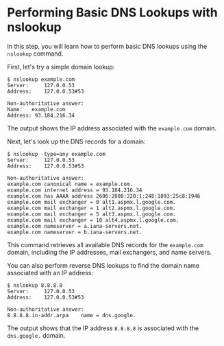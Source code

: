 # Performing Basic DNS Lookups with nslookup

In this step, you will learn how to perform basic DNS lookups using the `nslookup` command.

First, let's try a simple domain lookup:

```
$ nslookup example.com
Server:		127.0.0.53
Address:	127.0.0.53#53

Non-authoritative answer:
Name:	example.com
Address: 93.184.216.34
```

The output shows the IP address associated with the `example.com` domain.

Next, let's look up the DNS records for a domain:

```
$ nslookup -type=any example.com
Server:		127.0.0.53
Address:	127.0.0.53#53

Non-authoritative answer:
example.com	canonical name = example.com.
example.com	internet address = 93.184.216.34
example.com	has AAAA address 2606:2800:220:1:248:1893:25c8:1946
example.com	mail exchanger = 0 alt1.aspmx.l.google.com.
example.com	mail exchanger = 1 alt2.aspmx.l.google.com.
example.com	mail exchanger = 5 alt3.aspmx.l.google.com.
example.com	mail exchanger = 10 alt4.aspmx.l.google.com.
example.com	nameserver = a.iana-servers.net.
example.com	nameserver = b.iana-servers.net.
```

This command retrieves all available DNS records for the `example.com` domain, including the IP addresses, mail exchangers, and name servers.

You can also perform reverse DNS lookups to find the domain name associated with an IP address:

```
$ nslookup 8.8.8.8
Server:		127.0.0.53
Address:	127.0.0.53#53

Non-authoritative answer:
8.8.8.8.in-addr.arpa	name = dns.google.
```

The output shows that the IP address `8.8.8.8` is associated with the `dns.google.` domain.
